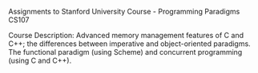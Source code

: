 Assignments to Stanford University Course - Programming Paradigms CS107

Course Description:
Advanced memory management features of C and C++; the differences between imperative and object-oriented paradigms. The functional paradigm (using Scheme) and concurrent programming (using C and C++).